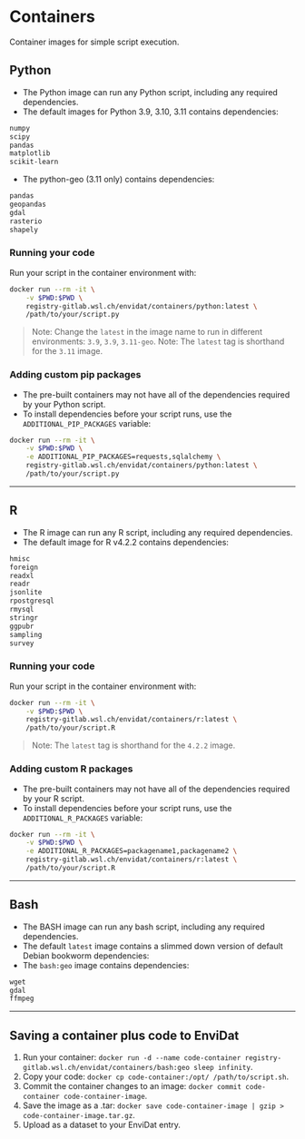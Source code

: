 # Containers

Container images for simple script execution.

## Python

- The Python image can run any Python script, including any required dependencies.
- The default images for Python 3.9, 3.10, 3.11 contains dependencies:

```txt
numpy
scipy
pandas
matplotlib
scikit-learn
```

- The python-geo (3.11 only) contains dependencies:

```txt
pandas
geopandas
gdal
rasterio
shapely
```

### Running your code

Run your script in the container environment with:

```bash
docker run --rm -it \
    -v $PWD:$PWD \
    registry-gitlab.wsl.ch/envidat/containers/python:latest \
    /path/to/your/script.py
```

> Note: Change the `latest` in the image name to run in different environments: `3.9`, `3.9`, `3.11-geo`.
> Note: The `latest` tag is shorthand for the `3.11` image.

### Adding custom pip packages

- The pre-built containers may not have all of the dependencies required by your Python script.
- To install dependencies before your script runs, use the `ADDITIONAL_PIP_PACKAGES` variable:

```bash
docker run --rm -it \
    -v $PWD:$PWD \
    -e ADDITIONAL_PIP_PACKAGES=requests,sqlalchemy \
    registry-gitlab.wsl.ch/envidat/containers/python:latest \
    /path/to/your/script.py
```

---

## R

- The R image can run any R script, including any required dependencies.
- The default image for R v4.2.2 contains dependencies:

```txt
hmisc
foreign
readxl
readr
jsonlite
rpostgresql
rmysql
stringr
ggpubr
sampling
survey
```

### Running your code

Run your script in the container environment with:

```bash
docker run --rm -it \
    -v $PWD:$PWD \
    registry-gitlab.wsl.ch/envidat/containers/r:latest \
    /path/to/your/script.R
```

> Note: The `latest` tag is shorthand for the `4.2.2` image.

### Adding custom R packages

- The pre-built containers may not have all of the dependencies required by your R script.
- To install dependencies before your script runs, use the `ADDITIONAL_R_PACKAGES` variable:

```bash
docker run --rm -it \
    -v $PWD:$PWD \
    -e ADDITIONAL_R_PACKAGES=packagename1,packagename2 \
    registry-gitlab.wsl.ch/envidat/containers/r:latest \
    /path/to/your/script.R
```

---

## Bash

- The BASH image can run any bash script, including any required dependencies.
- The default `latest` image contains a slimmed down version of default Debian bookworm dependencies:
- The `bash:geo` image contains dependencies:

```txt
wget
gdal
ffmpeg
```

---

## Saving a container plus code to EnviDat

1. Run your container: `docker run -d --name code-container registry-gitlab.wsl.ch/envidat/containers/bash:geo sleep infinity`.
2. Copy your code: `docker cp code-container:/opt/ /path/to/script.sh`.
3. Commit the container changes to an image: `docker commit code-container code-container-image`.
4. Save the image as a .tar: `docker save code-container-image | gzip > code-container-image.tar.gz`.
5. Upload as a dataset to your EnviDat entry.
